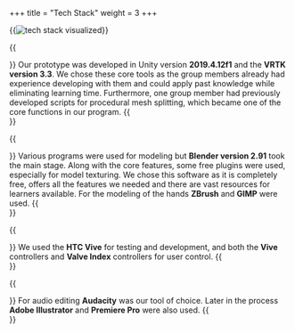 +++
title = "Tech Stack"
weight = 3
+++

{{<image src="tech-stack.png" alt="tech stack visualized">}}

{{<section title="Development">}}
Our prototype was developed in Unity version **2019.4.12f1** and the **VRTK version 3.3**.
We chose these core tools as the group members already had experience developing with them and could apply past knowledge while eliminating learning time.
Furthermore, one group member had previously developed scripts for procedural mesh splitting, which became one of the core functions in our program. 
{{</section>}}

{{<section title="Modeling">}}
Various programs were used for modeling but **Blender version 2.91** took the main stage.
Along with the core features, some free plugins were used, especially for model texturing.
We chose this software as it is completely free, offers all the features we needed and there are vast resources for learners available. 
For the modeling of the hands **ZBrush** and **GIMP** were used.
{{</section>}}

{{<section title="VR Kit">}}
We used the **HTC Vive** for testing and development, and both the **Vive** controllers and **Valve Index** controllers for user control.
{{</section>}}

{{<section title="Other">}}
For audio editing **Audacity** was our tool of choice. Later in the process **Adobe Illustrator** and **Premiere Pro** were also used.
{{</section>}}